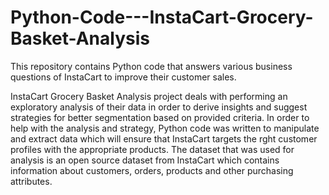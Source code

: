 # Python-Code---InstaCart-Grocery-Basket-Analysis
This repository contains Python code that answers various business questions of InstaCart to improve their customer sales.

InstaCart Grocery Basket Analysis project deals with performing an exploratory analysis of their data in order to derive insights and suggest strategies for better segmentation based on provided criteria. In order to help with the analysis and strategy, Python code was written to manipulate and extract data which will ensure that InstaCart targets the rght customer profiles with the appropriate products. The dataset that was used for analysis is an open source dataset from InstaCart which contains information about customers, orders, products and other purchasing attributes.
